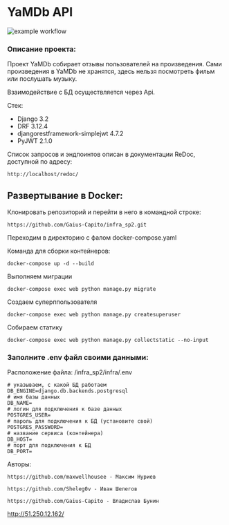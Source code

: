 # YaMDb API
![example workflow](https://github.com/Gaius-Capito/yamdb_final/actions/workflows/yamdb_workflow.yml/badge.svg)


### Описание проекта:

Проект YaMDb собирает отзывы пользователей на произведения. Сами произведения 
в YaMDb не хранятся, здесь нельзя посмотреть фильм или послушать музыку.

Взаимодействие с БД осуществляется через Api.

Стек:
- Django 3.2
- DRF 3.12.4
- djangorestframework-simplejwt 4.7.2
- PyJWT 2.1.0

Список запросов и эндпоинтов описан в документации ReDoc, доступной по адресу:
```
http://localhost/redoc/
```



## Развертывание в Docker:
Клонировать репозиторий и перейти в него в командной строке: 

``` 
https://github.com/Gaius-Capito/infra_sp2.git 
```
Переходим в директорию с фалом docker-compose.yaml

Команда для сборки контейнеров:
```
docker-compose up -d --build
```
Выполняем миграции
```
docker-compose exec web python manage.py migrate
```
Создаем суперппользователя
```
docker-compose exec web python manage.py createsuperuser
```
Собираем статику
```
docker-compose exec web python manage.py collectstatic --no-input
```

### Заполните .env файл своими данными:
Расположение файла: /infra_sp2/infra/.env
```
# указываем, с какой БД работаем
DB_ENGINE=django.db.backends.postgresql
# имя базы данных
DB_NAME=
# логин для подключения к базе данных
POSTGRES_USER=
# пароль для подключения к БД (установите свой)
POSTGRES_PASSWORD=
# название сервиса (контейнера)
DB_HOST=
# порт для подключения к БД
DB_PORT=
```

Авторы: 
```
https://github.com/maxwellhousee - Максим Нуриев
```
```
https://github.com/Sheleg0v - Иван Шелегов
```
```
https://github.com/Gaius-Capito - Владислав Бунин
```

http://51.250.12.162/